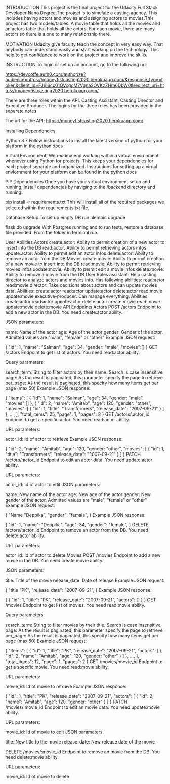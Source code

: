 INTRODUCTION
This project is the final project for the Udacity Full Stack Developer Nano Degree.The project is to simulate a casting agency. This includes having actors and movies and assigning actors to movies.This project has two models/tables: A movie table that holds all the movies and an actors table that holds all the actors. For each movie, there are many actors so there is a one to many relationship there. 

MOTIVATION
Udacity give faculty teach the concept in very easy way. That anybody can understand easily and start working on the technology. This help to get confidance to work on the project and improve the skills.

INSTRUCTION
To login or set up an account, go to the following url: 

https://devcoffe.auth0.com/authorize?audience=https://moneyfistcasting2020.herokuapp.com/&response_type=token&client_id=FJ6I6cc01QVcgcM7Vgna3OVKzZHm6DbW0&redirect_uri=https://moneyfistcasting2020.herokuapp.com/

There are three roles within the API. Casting Assistant, Casting Director and Executive Producer. The logins for the three roles has been provided in the separate notes 

The url for the API:
https://moneyfistcasting2020.herokuapp.com/

Installing Dependencies

Python 3.7
Follow instructions to install the latest version of python for your platform in the python docs

Virtual Environment,
We recommend working within a virtual environment whenever using Python for projects. This keeps your dependencies for each project separate and organaized. Instructions for setting up a virual enviornment for your platform can be found in the python docs

PIP Dependencies
Once you have your virtual environment setup and running, install dependencies by naviging to the /backend directory and running:

pip install -r requirements.txt
This will install all of the required packages we selected within the requirements.txt file.

Database Setup
To set up empty DB run alembic upgrade

flask db upgrade
With Postgres running and to run tests, restore a database file provided. From the folder in terminal run. 

User Abilities
Actors
create:actor: Ability to permit creation of a new actor to insert into the DB
read:actor: Ability to permit retrieving actors infos
update:actor: Ability to permit edit an actor infos
delete:actor: Ability to remove an actor from the DB
Movies
create:movie: Ability to permit creation of a new movie to insert into the DB
read:movie: Ability to permit retrieving movies infos
update:movie: Ability to permit edit a movie infos
delete:movie: Ability to remove a movie from the DB
User Roles
assistant: Help casting director to analyze actors and movies info. Has following abilities:
read:actor
read:movie
director: Take decisions about actors and can update movies data. Abilities:
create:actor
read:actor
update:actor
delete:actor
read:movie
update:movie
executive-producer: Can manage everything. Abilities:
create:actor
read:actor
update:actor
delete:actor
create:movie
read:movie
update:movie
delete:movie
API Endpoints
Actors
POST /actors
Endpoint to add a new actor in the DB. You need create:actor ability.

JSON parameters:

name: Name of the actor
age: Age of the actor
gender: Gender of the actor. Admitted values are "male", "female" or "other"
Example JSON request:

{
    "id": 1,
    "name": "Salman",
    "age": 34,
    "gender: "male",
    "movies":[]
}
GET /actors
Endpoint to get list of actors. You need read:actor ability.

Query parameters:

search_term: String to filter actors by their name. Search is case insensitive
page: As the result is paginated, this parameter specify the page to retrieve
per_page: As the result is paginated, this specify how many items get per page (max 50)
Example JSON response:

{
    "items": [
        {
            "id": 1,
            "name": "Salman",
            "age": 34,
            "gender: "male",
            "movies":[]
        },
        {
            "id": 2,
            "name": "Amitab",
            "age": 120,
            "gender: "other",
            "movies": [
                {
                    "id": 1,
                    "title": "Transformers",
                    "release_date": "2007-09-21"
                }
            ]
        },
        ...,
    ],
    "total_items": 25,
    "page": 1,
    "pages": 3
}
GET /actors/:actor_id
Endpoint to get a specific actor. You need read:actor ability.

URL parameters:

actor_id: Id of actor to retrieve
Example JSON response:

 {
    "id": 2,
    "name": "Amitab",
    "age": 120,
    "gender: "other",
    "movies": [
        {
            "id": 1,
            "title": "Transformers",
            "release_date": "2007-09-21"
        }
    ]
}
PATCH /actors/:actor_id
Endpoint to edit an actor data. You need update:actor ability.

URL parameters:

actor_id: Id of actor to edit
JSON parameters:

name: New name of the actor
age: New age of the actor
gender: New gender of the actor. Admitted values are "male", "female" or "other"
Example JSON request:

{
    "Name "Deppika",
    "gender": "female",
}
Example JSON response:

{
    "id": 1,
    "name": "Deppika",
    "age": 34,
    "gender": "female",
}
DELETE /actors/:actor_id
Endpoint to remove an actor from the DB. You need delete:actor ability.

URL parameters:

actor_id: Id of actor to delete
Movies
POST /movies
Endpoint to add a new movie in the DB. You need create:movie ability.

JSON parameters:

title: Title of the movie
release_date: Date of release
Example JSON request:

{
    "title "PK",
    "release_date": "2007-09-21",
}
Example JSON response:

{
    {
        "id": 1,
        "title": "PK",
        "release_date": "2007-09-21",
        "actors": []
    }
}
GET /movies
Endpoint to get list of movies. You need read:movie ability.

Query parameters:

search_term: String to filter movies by their title. Search is case insensitive
page: As the result is paginated, this parameter specify the page to retrieve
per_page: As the result is paginated, this specify how many items get per page (max 50)
Example JSON request:

{
    "items": [
        {
            "id": 1,
            "title": "PK",
            "release_date": "2007-09-21",
            "actors": [
                {
                    "id": 2,
                    "name": "Amitab",
                    "age": 120,
                    "gender: "other"
                }
            ]
        },
        ...,
    ],
    "total_items": 12,
    "page": 1,
    "pages": 2
}
GET /movies/:movie_id
Endpoint to get a specific movie. You need read:movie ability.

URL parameters:

movie_id: Id of movie to retrieve
Example JSON response:

{
    "id": 1,
    "title": "PK",
    "release_date": "2007-09-21",
    "actors": [
        {
            "id": 2,
            "name": "Amitab",
            "age": 120,
            "gender: "other"
        }
    ]
}
PATCH /movies/:movie_id
Endpoint to edit an movie data. You need update:movie ability.

URL parameters:

movie_id: Id of movie to edit
JSON parameters:

title: New title fo the movie
release_date: New release date of the movie

DELETE /movies/:movie_id
Endpoint to remove an movie from the DB. You need delete:movie ability.

URL parameters:

movie_id: Id of movie to delete
